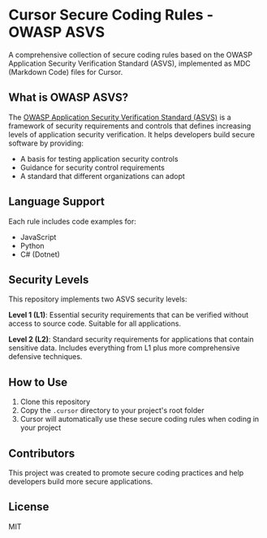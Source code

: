 # Cursor Secure Coding Rules - OWASP ASVS

A comprehensive collection of secure coding rules based on the OWASP Application Security Verification Standard (ASVS), implemented as MDC (Markdown Code) files for Cursor.

## What is OWASP ASVS?

The [OWASP Application Security Verification Standard (ASVS)](https://owasp.org/www-project-application-security-verification-standard/) is a framework of security requirements and controls that defines increasing levels of application security verification. It helps developers build secure software by providing:

- A basis for testing application security controls
- Guidance for security control requirements
- A standard that different organizations can adopt

## Language Support

Each rule includes code examples for:
- JavaScript
- Python
- C# (Dotnet)

## Security Levels

This repository implements two ASVS security levels:

**Level 1 (L1)**: Essential security requirements that can be verified without access to source code. Suitable for all applications.

**Level 2 (L2)**: Standard security requirements for applications that contain sensitive data. Includes everything from L1 plus more comprehensive defensive techniques.

## How to Use

1. Clone this repository
2. Copy the `.cursor` directory to your project's root folder
3. Cursor will automatically use these secure coding rules when coding in your project

## Contributors

This project was created to promote secure coding practices and help developers build more secure applications.

## License

MIT
